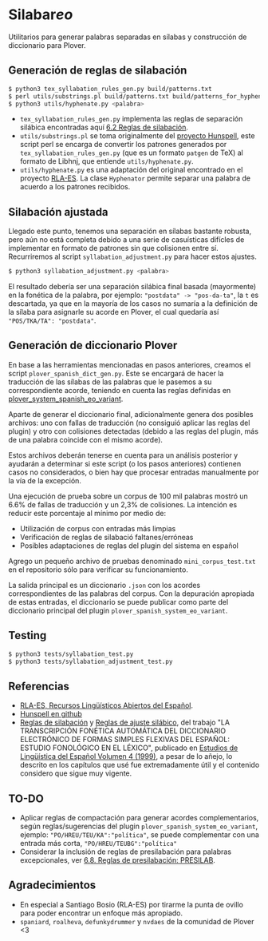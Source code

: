 # Silabar*eo*

Utilitarios para generar palabras separadas en sílabas y construcción de diccionario para Plover.

## Generación de reglas de silabación

```sh
$ python3 tex_syllabation_rules_gen.py build/patterns.txt
$ perl utils/substrings.pl build/patterns.txt build/patterns_for_hyphen.txt UTF-8 1 1
$ python3 utils/hyphenate.py <palabra>
```

- `tex_syllabation_rules_gen.py` implementa las reglas de separación silábica encontradas aquí [6.2 Reglas de silabación](http://elies.rediris.es/elies4/Fon2.htm).
- `utils/substrings.pl` se toma originalmente del [proyecto Hunspell](https://github.com/hunspell/hyphen/blob/master/substrings.pl), este script perl se encarga de convertir los patrones generados por `tex_syllabation_rules_gen.py` (que es un formato `patgen` de TeX) al formato de Libhnj, que entiende `utils/hyphenate.py`.
- `utils/hyphenate.py` es una adaptación del original encontrado en el proyecto [RLA-ES](https://github.com/sbosio/rla-es/blob/master/separacion/hyphenate.py). La clase `Hyphenator` permite separar una palabra de acuerdo a los patrones recibidos.

## Silabación ajustada

Llegado este punto, tenemos una separación en sílabas bastante robusta, pero aún no está completa debido a una serie de casuísticas difícles de implementar en formato de patrones sin que colisionen entre sí. Recurriremos al script `syllabation_adjustment.py` para hacer estos ajustes.

```sh
$ python3 syllabation_adjustment.py <palabra>
```

El resultado debería ser una separación silábica final basada (mayormente) en la fonética de la palabra, por ejemplo: `"postdata" -> "pos-da-ta"`, la `t` es descartada, ya que en la mayoría de los casos no sumaría a la definición de la sílaba para asignarle su acorde en Plover, el cual quedaría así `"POS/TKA/TA": "postdata"`.

## Generación de diccionario Plover

En base a las herramientas mencionadas en pasos anteriores, creamos el script `plover_spanish_dict_gen.py`. Este se encargará de hacer la traducción de las sílabas de las palabras que le pasemos a su correspondiente acorde, teniendo en cuenta las reglas definidas en [plover_system_spanish_eo_variant](github.com/roskoff/plover_spanish_system_eo_variant).

Aparte de generar el diccionario final, adicionalmente genera dos posibles archivos: uno con fallas de traducción (no consiguió aplicar las reglas del plugin) y otro con colisiones detectadas (debido a las reglas del plugin, más de una palabra coincide con el mismo acorde).

Estos archivos deberán tenerse en cuenta para un análisis posterior y ayudarán a determinar si este script (o los pasos anteriores) contienen casos no considerados, o bien hay que procesar entradas manualmente por la vía de la excepción.

Una ejecución de prueba sobre un corpus de 100 mil palabras mostró un 6.6% de fallas de traducción y un 2,3% de colisiones. La intención es reducir este porcentaje al mínimo por medio de:
- Utilización de corpus con entradas más limpias
- Verificación de reglas de silabació faltanes/erróneas
- Posibles adaptaciones de reglas del plugin del sistema en español

Agrego un pequeño archivo de pruebas denominado `mini_corpus_test.txt` en el repositorio sólo para verificar su funcionamiento.

La salida principal es un diccionario `.json` con los acordes correspondientes de las palabras del corpus. Con la depuración apropiada de estas entradas, el diccionario se puede publicar como parte del diccionario principal del plugin `plover_spanish_system_eo_variant`.

## Testing
```sh
$ python3 tests/syllabation_test.py
$ python3 tests/syllabation_adjustment_test.py
```

## Referencias
- [RLA-ES, Recursos Lingüísticos Abiertos del Español](https://github.com/sbosio/rla-es).
- [Hunspell en github](https://github.com/hunspell)
- [Reglas de silabación](http://elies.rediris.es/elies4/Fon2.htm) y [Reglas de ajuste silábico](http://elies.rediris.es/elies4/Fon3.htm), del trabajo "LA TRANSCRIPCIÓN FONÉTICA AUTOMÁTICA DEL DICCIONARIO ELECTRÓNICO DE FORMAS SIMPLES FLEXIVAS DEL ESPAÑOL: ESTUDIO FONOLÓGICO EN EL LÉXICO", publicado en [Estudios de Lingüística del Español Volumen 4 (1999)](http://elies.rediris.es/elies4/), a pesar de lo añejo, lo descrito en los capítulos que usé fue extremadamente útil y el contenido considero que sigue muy vigente.

## TO-DO
- Aplicar reglas de compactación para generar acordes complementarios, según reglas/sugerencias del plugin `plover_spanish_system_eo_variant`, ejemplo: `"PO/HREU/TEU/KA":"política"`, se puede complementar con una entrada más corta, `"PO/HREU/TEUBG":"política"`
- Considerar la inclusión de reglas de presilabación para palabras excepcionales, ver [6.8. Reglas de presilabación: PRESILAB](http://elies.rediris.es/elies4/Fon8.htm).

## Agradecimientos
- En especial a Santiago Bosio (RLA-ES) por tirarme la punta de ovillo para poder encontrar un enfoque más apropiado.
- `spaniard`, `roalheva`, `defunkydrummer` y `nvdaes` de la comunidad de Plover <3